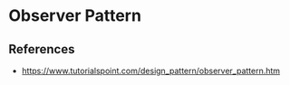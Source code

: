 # Observer Pattern

## References
* https://www.tutorialspoint.com/design_pattern/observer_pattern.htm
